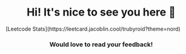 <h1 align="center">Hi! It's nice to see you here 🙂 </h1>
[Leetcode Stats](https://leetcard.jacoblin.cool/trubyroid?theme=nord)
<h3 align="center">Would love to read your feedback!</h3>
